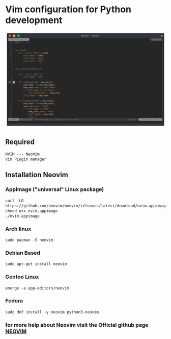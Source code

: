 # Vim configuration for Python development
![1](img/img1.png)

## Required 
```
NVIM --- NeoVim
Vim PLugin manager
```

## Installation Neovim
### AppImage ("universal" Linux package)
```
curl -LO https://github.com/neovim/neovim/releases/latest/download/nvim.appimage
chmod u+x nvim.appimage
./nvim.appimage
```

### Arch linux
```
sudo pacman -S neovim
```
### Debian Based
```
sudo apt-get install neovim
```

### Gentoo Linux
```
emerge -a app-editors/neovim
```
### Fedora
```
sudo dnf install -y neovim python3-neovim
```

### for more help about Neovim visit the Official github page [NEOVIM](https://github.com/neovim/neovim)

